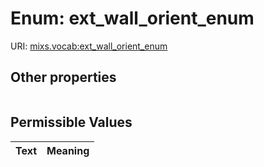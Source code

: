 
# Enum: ext_wall_orient_enum




URI: [mixs.vocab:ext_wall_orient_enum](https://w3id.org/mixs/vocab/ext_wall_orient_enum)


## Other properties

|  |  |  |
| --- | --- | --- |

## Permissible Values

| Text | Meaning |
| :--- | --------: |

